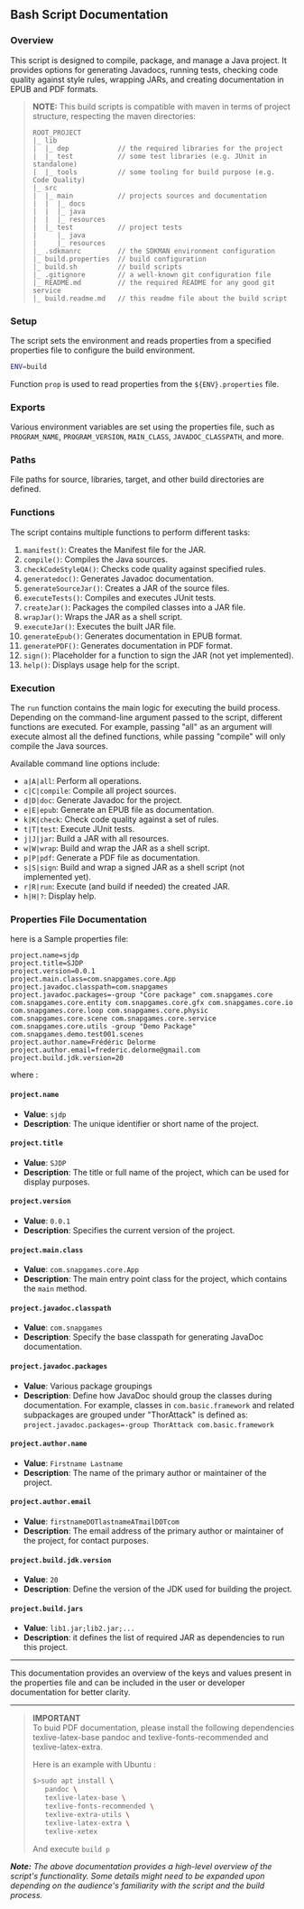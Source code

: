 ## Bash Script Documentation

### Overview

This script is designed to compile, package, and manage a Java project. It provides options for generating Javadocs,
running tests, checking code quality against style rules, wrapping JARs, and creating documentation in EPUB and PDF
formats.

> **NOTE:** This build scripts is compatible with maven in terms of project structure, respecting the maven directories:
>```text
>ROOT_PROJECT
>|_ lib
>|  |_ dep            // the required libraries for the project
>|  |_ test           // some test libraries (e.g. JUnit in standalone)
>|  |_ tools          // some tooling for build purpose (e.g. Code Quality)
>|_ src
>|  |_ main           // projects sources and documentation
>|  |  |_ docs
>|  |  |_ java
>|  |  |_ resources
>|  |_ test           // project tests
>|     |_ java
>|     |_ resources
>|_ .sdkmanrc         // the SDKMAN environment configuration
>|_ build.properties  // build configuration
>|_ build.sh          // build scripts
>|_ .gitignore        // a well-known git configuration file
>|_ README.md         // the required README for any good git service
>|_ build.readme.md   // this readme file about the build script
>```

### Setup

The script sets the environment and reads properties from a specified properties file to configure the build
environment.

```bash
ENV=build
```

Function `prop` is used to read properties from the `${ENV}.properties` file.

### Exports

Various environment variables are set using the properties file, such
as `PROGRAM_NAME`, `PROGRAM_VERSION`, `MAIN_CLASS`, `JAVADOC_CLASSPATH`, and more.

### Paths

File paths for source, libraries, target, and other build directories are defined.

### Functions

The script contains multiple functions to perform different tasks:

1. `manifest()`: Creates the Manifest file for the JAR.
2. `compile()`: Compiles the Java sources.
3. `checkCodeStyleQA()`: Checks code quality against specified rules.
4. `generatedoc()`: Generates Javadoc documentation.
5. `generateSourceJar()`: Creates a JAR of the source files.
6. `executeTests()`: Compiles and executes JUnit tests.
7. `createJar()`: Packages the compiled classes into a JAR file.
8. `wrapJar()`: Wraps the JAR as a shell script.
9. `executeJar()`: Executes the built JAR file.
10. `generateEpub()`: Generates documentation in EPUB format.
11. `generatePDF()`: Generates documentation in PDF format.
12. `sign()`: Placeholder for a function to sign the JAR (not yet implemented).
13. `help()`: Displays usage help for the script.

### Execution

The `run` function contains the main logic for executing the build process. Depending on the command-line argument
passed to the script, different functions are executed. For example, passing "all" as an argument will execute almost
all the defined functions, while passing "compile" will only compile the Java sources.

Available command line options include:

- `a|A|all`: Perform all operations.
- `c|C|compile`: Compile all project sources.
- `d|D|doc`: Generate Javadoc for the project.
- `e|E|epub`: Generate an EPUB file as documentation.
- `k|K|check`: Check code quality against a set of rules.
- `t|T|test`: Execute JUnit tests.
- `j|J|jar`: Build a JAR with all resources.
- `w|W|wrap`: Build and wrap the JAR as a shell script.
- `p|P|pdf`: Generate a PDF file as documentation.
- `s|S|sign`: Build and wrap a signed JAR as a shell script (not implemented yet).
- `r|R|run`: Execute (and build if needed) the created JAR.
- `h|H|?`: Display help.

### Properties File Documentation

here is a Sample properties file:

```properties
project.name=sjdp
project.title=SJDP
project.version=0.0.1
project.main.class=com.snapgames.core.App
project.javadoc.classpath=com.snapgames
project.javadoc.packages=-group "Core package" com.snapgames.core com.snapgames.core.entity com.snapgames.core.gfx com.snapgames.core.io com.snapgames.core.loop com.snapgames.core.physic com.snapgames.core.scene com.snapgames.core.service com.snapgames.core.utils -group "Demo Package" com.snapgames.demo.test001.scenes
project.author.name=Frédéric Delorme
project.author.email=frederic.delorme@gmail.com
project.build.jdk.version=20
```

where :

#### `project.name`

- **Value**: `sjdp`
- **Description**: The unique identifier or short name of the project.

#### `project.title`

- **Value**: `SJDP`
- **Description**: The title or full name of the project, which can be used for display purposes.

#### `project.version`

- **Value**: `0.0.1`
- **Description**: Specifies the current version of the project.

#### `project.main.class`

- **Value**: `com.snapgames.core.App`
- **Description**: The main entry point class for the project, which contains the `main` method.

#### `project.javadoc.classpath`

- **Value**: `com.snapgames`
- **Description**: Specify the base classpath for generating JavaDoc documentation.

#### `project.javadoc.packages`

- **Value**: Various package groupings
- **Description**: Define how JavaDoc should group the classes during documentation.
  For example, classes in `com.basic.framework` and related subpackages are grouped under "ThorAttack" is defined as:
  `project.javadoc.packages=-group ThorAttack com.basic.framework`

#### `project.author.name`

- **Value**: `Firstname Lastname`
- **Description**: The name of the primary author or maintainer of the project.

#### `project.author.email`

- **Value**: `firstnameDOTlastnameATmailDOTcom`
- **Description**: The email address of the primary author or maintainer of the project, for contact purposes.

#### `project.build.jdk.version`

- **Value**: `20`
- **Description**: Define the version of the JDK used for building the project.

#### `project.build.jars`

- **Value**: `lib1.jar;lib2.jar;...`
- **Description**: it defines the list of required JAR as dependencies to run this project.

---

This documentation provides an overview of the keys and values present in the properties file and can be included in the
user or developer documentation for better clarity.

---

> **IMPORTANT**<br/>
> To buid PDF documentation, please install the following dependencies texlive-latex-base pandoc and texlive-fonts-recommended and texlive-latex-extra.
>
> Here is an example with Ubuntu :
>
> ```bash
> $>sudo apt install \
>    pandoc \
>    texlive-latex-base \
>    texlive-fonts-recommended \
>    texlive-extra-utils \
>    texlive-latex-extra \
>    texlive-xetex
>```
>
>And execute `build p`



_**Note:** The above documentation provides a high-level overview of the script's functionality. Some details
might need to be expanded upon depending on the audience's familiarity with the script and the build process._

